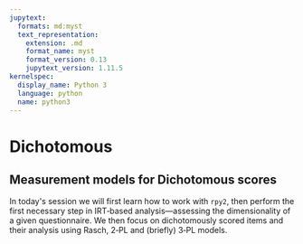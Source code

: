 ```yaml
---
jupytext:
  formats: md:myst
  text_representation:
    extension: .md
    format_name: myst
    format_version: 0.13
    jupytext_version: 1.11.5
kernelspec:
  display_name: Python 3
  language: python
  name: python3
---
```


# <i class="fa-solid fa-bars-progress"></i> Dichotomous 

## Measurement models for Dichotomous scores 

In today's session we will first learn how to work with `rpy2`, then perform the first necessary step in IRT‑based analysis—assessing the dimensionality of a given questionnaire. We then focus on dichotomously scored items and their analysis using Rasch, 2‑PL and (briefly) 3‑PL models.


